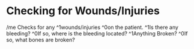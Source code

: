 # Checking for Wounds/Injuries

/me Checks for any ^1wounds/injuries ^0on the patient. ^1Is there any bleeding? ^0If so, where is the bleeding located? ^1Anything Broken? ^0If so, what bones are broken?
